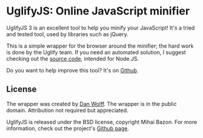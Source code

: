 UglifyJS: Online JavaScript minifier
====================================

UglifyJS 3 is an excellent tool to help you minify your JavaScript! It's a tried and tested tool, used by libraries such as jQuery.

This is a simple wrapper for the browser around the minifier; the hard work is done by the Uglify team. If you need an automated solution, I suggest checking out the [source code](https://github.com/mishoo/UglifyJS2), intended for Node.JS.

Do you want to help improve this tool? It's on [Github](https://github.com/Skalman/UglifyJS-online).


License
-------

The wrapper was created by [Dan Wolff](http://danwolff.se/). The wrapper is in the public domain. Attribution not required but appreciated.

UglifyJS is released under the BSD license, copyright Mihai Bazon. For more information, check out the project's [Github page](https://github.com/mishoo/UglifyJS2/).

